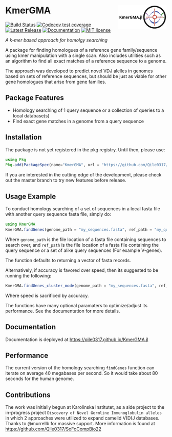 # <img src="KmerGMA.jl.png" width="30%" align="right" /> KmerGMA
[![Build Status](https://github.com/Qile0317/KmerGMA.jl/actions/workflows/CI.yml/badge.svg?branch=master)](https://github.com/Qile0317/KmerGMA.jl/actions/workflows/CI.yml?query=branch%3Amaster) [![Codecov test coverage](https://codecov.io/gh/Qile0317/KmerGMA.jl/branch/master/graph/badge.svg)](https://app.codecov.io/gh/Qile0317/KmerGMA.jl?branch=master) [![Latest Release](https://img.shields.io/github/release/Qile0317/KmerGMA.jl.svg)](https://github.com/Qile0317/KmerGMA.jl/releases/latest) [![Documentation](https://img.shields.io/badge/docs-stable-blue.svg)](https://qile0317.github.io/KmerGMA.jl) [![MIT license](https://img.shields.io/badge/license-MIT-green.svg)](https://github.com/Qile0317/KmerGMA.jl/LICENSE)

*A k-mer based approach for homolgy searching*

A package for finding homologues of a reference gene family/sequence using kmer manipulation with a single scan. Also includes utilities such as an algorithm to find all exact matches of a reference sequence to a genome. 

The approach was developed to predict novel VDJ alelles in genomes based on sets of reference sequences, but should be just as viable for other gene homologues that arise from gene families.

## Package Features
- Homology searching of 1 query sequence or a collection of queries to a local database(s)
- Find exact gene matches in a genome from a query sequence

## Installation
The package is not yet registered in the pkg registry. Until then, please use:

```julia
using Pkg
Pkg.add(PackageSpec(name="KmerGMA", url = "https://github.com/Qile0317/KmerGMA.jl.git"))
```

If you are interested in the cutting edge of the development, please check out the master branch to try new features before release.

## Usage Example
To conduct homology searching of a set of sequences in a local fasta file with another query sequence fasta file, simply do:
```julia
using KmerGMA
KmerGMA.findGenes(genome_path = "my_sequences.fasta", ref_path = "my_query_sequence_family.fasta")
```
Where `genome_path` is the file location of a fasta file containing sequences to search over, and `ref_path` is the file location of a fasta file containing the query sequence or a set of alike query sequences (For example V-genes). 

The function defaults to returning a vector of fasta records. 

Alternatively, if accuracy is favored over speed, then its suggested to be running the following: 
```julia
KmerGMA.findGenes_cluster_mode(genome_path = "my_sequences.fasta", ref_path = "my_query_sequence_family.fasta")
```
Where speed is sacrificed by accuracy.

The functions have many optional paramaters to optimize/adjust its performance. See the documentation for more details.

## Documentation
Documentation is deployed at https://qile0317.github.io/KmerGMA.jl

## Performance
The current version of the homology searching `findGenes` function can iterate on average 40 megabases per second. So it would take about 80 seconds for the human genome.

## Contributions
The work was initially begun at Karolinska Institutet, as a side project to the in-progress project ```Discovery of Novel Germline Immunoglobulin alleles``` in which 2 approaches were utilized to expand camelid V(D)J databases. Thanks to @murrellb for massive support. More information is found at https://github.com/Qile0317/SoFoCompBio22